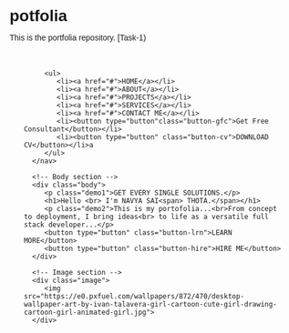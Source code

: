 # potfolia
This is the portfolia repository.
[Task-1)
<!DOCTYPE html>
<html>
<head>
   <meta name="viewport" content="width=device-width", initial-scale="1.0">
   <link rel="stylesheet" href="style.css">
   <title>Personal portfolio</title>
   <style>
      /* Reset default browser styles */
      * {
         margin: 0;
         padding: 0;
         font-family:sans-serif;
      }

      /* Styles for header section */
      .header {
         width: 100%;
         height: 100vh;
         background-color: pitch;
      }

      /* Styles for navigation bar */
      nav {
         display: flex;
         margin: auto;
         width: 90%;
         padding: 20px;
         align-items: center;
         justify-content: space-between;
      }

      nav ul li {
         display: inline-block;
         list-style: none;
         margin: 10px;
      }

      nav ul li a {
         text-decoration: none;
         color: black;
         font-weight: bolder;
      }

      nav ul li a:hover {
         background-color: seagreen;
         border-radius: 2px;
         color: white;
      }

      .button-cv, .button-gfc{
         display: inline-block;
         margin-left: 0%;
         border-radius: 5px;
         transition: background-color 0.5s;
         background: black;
         padding: 10px;
         text-decoration: none;
         font-weight: bold;
         color: white;
         border: none;
         cursor: pointer;
      }

      .button-cv:hover {
         background-color: white;
         color: black;
      }

      .button-gfc{
         background: lightsalmon;
      }

      .button-gfc:hover {
         background-color: white;
         color: black;
      }

      /* Styles for body section */
      .body {
         margin-left: 100px;
         margin-top: 100px;
      }

      .body h1 {
         font-size: 30px;
         color: black;
         margin-bottom: 20px;
      }

      .demo1 {
         color: orange;
         margin-bottom: 30px;
      }
 
      .demo2 {
         color: black;
         line-height: 20px;
      }

      .button-lrn, .button-hire{
         background: lightsalmon;
         padding: 10px 12px;
         text-decoration: none;
         font-weight: bold;
         color: whitesmoke;
         display: inline-block;
         margin: 30px 8px;
         border-radius: 5px;
         transition: background-color 0.3s;
         border: none;
         letter-spacing: 1px;
         cursor: pointer;
      }

      .button-lrn:hover {
         background-color: whitesmoke;
         color: black;
      }

      .button-hire {
         background: black;
      }

      .button-hire:hover {
         background-color: seagreen;
      }

      span {
         color: seagreen;
       }

      /* Styles for image section */
      .image {
         width: 45%;
         height: 100%;
         position: absolute;
         bottom: 0;
         right: 100px;
      }
      .image img {
         height: 70%;
         position:absolute;
         left: 50%;
         bottom: 10%;
         transform: translate(-60%);
      }
   </style>
</head>
<body>
   <!-- Header section -->
   <div class="header">
      <nav>
      
         <ul>
            <li><a href="#">HOME</a></li>
            <li><a href="#">ABOUT</a></li>
            <li><a href="#">PROJECTS</a></li>
            <li><a href="#">SERVICES</a></li>
            <li><a href="#">CONTACT ME</a></li>
            <li><button type="button"class="button-gfc">Get Free Consultant</button></li>
            <li><button type="button" class="button-cv">DOWNLOAD CV</button></li>a
         </ul>
      </nav>

      <!-- Body section -->
      <div class="body">
         <p class="demo1">GET EVERY SINGLE SOLUTIONS.</p>
         <h1>Hello <br> I'm NAVYA SAI<span> THOTA.</span></h1>
         <p class="demo2">This is my portofolia...<br>From concept to deployment, I bring ideas<br> to life as a versatile full stack developer...</p>
         <button type="button" class="button-lrn">LEARN MORE</button>
         <button type="button" class="button-hire">HIRE ME</button>
      </div>

      <!-- Image section -->
      <div class="image">
         <img src="https://e0.pxfuel.com/wallpapers/872/470/desktop-wallpaper-art-by-ivan-talavera-girl-cartoon-cute-girl-drawing-cartoon-girl-animated-girl.jpg">    
      </div>
   </div>
</body>
</html>
